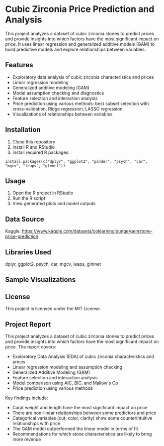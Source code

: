 # Cubic Zirconia Price Prediction and Analysis
This project analyzes a dataset of cubic zirconia stones to predict prices and provide insights into which factors have the most significant impact on price. It uses linear regression and generalized additive models (GAM) to build predictive models and explore relationships between variables.
## Features
* Exploratory data analysis of cubic zirconia characteristics and prices
* Linear regression modeling
* Generalized additive modeling (GAM)
* Model assumption checking and diagnostics
* Feature selection and interaction analysis
* Price prediction using various methods: best subset selection with cross-validation, Ridge regression, LASSO regression
* Visualizations of relationships between variables
## Installation
1. Clone this repository
2. Install R and RStudio
3. Install required R packages:
```
install.packages(c("dplyr", "ggplot2", "pander", "psych", "car", "mgcv", "leaps", "glmnet"))
```
## Usage
1. Open the R project in RStudio
2. Run the R script
3. View generated plots and model outputs
## Data Source
Kaggle: https://www.kaggle.com/datasets/colearninglounge/gemstone-price-prediction
## Libraries Used
dplyr, ggplot2, psych, car, mgcv, leaps, glmnet
## Sample Visualizations

## License
This project is licensed under the MIT License.

## Project Report
This project analyzes a dataset of cubic zirconia stones to predict prices and provide insights into which factors have the most significant impact on price. The report covers:
* Exploratory Data Analysis (EDA) of cubic zirconia characteristics and prices
* Linear regression modeling and assumption checking
* Generalized Additive Modeling (GAM)
* Feature selection and interaction analysis
* Model comparison using AIC, BIC, and Mallow's Cp
* Price prediction using various methods

Key findings include:
* Carat weight and length have the most significant impact on price
* There are non-linear relationships between some predictors and price
* Categorical variables (cut, color, clarity) show some counterintuitive relationships with price
* The GAM model outperformed the linear model in terms of fit
* Recommendations for which stone characteristics are likely to bring more revenue
